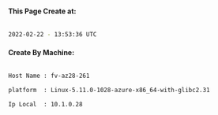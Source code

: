 
   
#### This Page Create at:

```bash

2022-02-22 - 13:53:36 UTC

```

#### Create By Machine:

```bash

Host Name : fv-az28-261

platform  : Linux-5.11.0-1028-azure-x86_64-with-glibc2.31

Ip Local  : 10.1.0.28

```

